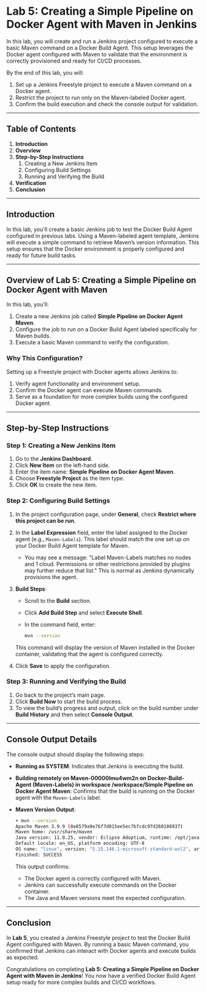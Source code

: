 # Lab 5: Creating a Simple Pipeline on Docker Agent with Maven in Jenkins

In this lab, you will create and run a Jenkins project configured to execute a basic Maven command on a Docker Build Agent. This setup leverages the Docker agent configured with Maven to validate that the environment is correctly provisioned and ready for CI/CD processes.

By the end of this lab, you will:

1. Set up a Jenkins Freestyle project to execute a Maven command on a Docker agent.
2. Restrict the project to run only on the Maven-labeled Docker agent.
3. Confirm the build execution and check the console output for validation.

---

## Table of Contents

1. **Introduction**
2. **Overview**
3. **Step-by-Step Instructions**
    1. Creating a New Jenkins Item
    2. Configuring Build Settings
    3. Running and Verifying the Build
4. **Verification**
5. **Conclusion**

---

## Introduction

In this lab, you'll create a basic Jenkins job to test the Docker Build Agent configured in previous labs. Using a Maven-labeled agent template, Jenkins will execute a simple command to retrieve Maven’s version information. This setup ensures that the Docker environment is properly configured and ready for future build tasks.

---

## Overview of Lab 5: Creating a Simple Pipeline on Docker Agent with Maven

In this lab, you’ll:

1. Create a new Jenkins job called **Simple Pipeline on Docker Agent Maven**.
2. Configure the job to run on a Docker Build Agent labeled specifically for Maven builds.
3. Execute a basic Maven command to verify the configuration.

### Why This Configuration?

Setting up a Freestyle project with Docker agents allows Jenkins to:

1. Verify agent functionality and environment setup.
2. Confirm the Docker agent can execute Maven commands.
3. Serve as a foundation for more complex builds using the configured Docker agent.

---

## Step-by-Step Instructions

### Step 1: Creating a New Jenkins Item

1. Go to the **Jenkins Dashboard**.
2. Click **New Item** on the left-hand side.
3. Enter the item name: **Simple Pipeline on Docker Agent Maven**.
4. Choose **Freestyle Project** as the item type.
5. Click **OK** to create the new item.

### Step 2: Configuring Build Settings

1. In the project configuration page, under **General**, check **Restrict where this project can be run**.
2. In the **Label Expression** field, enter the label assigned to the Docker agent (e.g., `Maven-Labels`). This label should match the one set up on your Docker Build Agent template for Maven.
   - You may see a message: "Label Maven-Labels matches no nodes and 1 cloud. Permissions or other restrictions provided by plugins may further reduce that list." This is normal as Jenkins dynamically provisions the agent.

3. **Build Steps**:
   - Scroll to the **Build** section.
   - Click **Add Build Step** and select **Execute Shell**.
   - In the command field, enter:

     ```bash
     mvn --version
     ```

   This command will display the version of Maven installed in the Docker container, validating that the agent is configured correctly.

4. Click **Save** to apply the configuration.

### Step 3: Running and Verifying the Build

1. Go back to the project’s main page.
2. Click **Build Now** to start the build process.
3. To view the build’s progress and output, click on the build number under **Build History** and then select **Console Output**.

---

## Console Output Details

The console output should display the following steps:

- **Running as SYSTEM**: Indicates that Jenkins is executing the build.
- **Building remotely on Maven-00000lmu4wm2n on Docker-Build-Agent (Maven-Labels) in workspace /workspace/Simple Pipeline on Docker Agent Maven**: Confirms that the build is running on the Docker agent with the `Maven-Labels` label.
- **Maven Version Output**:
  
  ```bash
  + mvn --version
  Apache Maven 3.9.9 (8e8579a9e76f7d015ee5ec7bfcdc97d260186937)
  Maven home: /usr/share/maven
  Java version: 11.0.25, vendor: Eclipse Adoptium, runtime: /opt/java/openjdk
  Default locale: en_US, platform encoding: UTF-8
  OS name: "linux", version: "5.15.146.1-microsoft-standard-wsl2", arch: "amd64", family: "unix"
  Finished: SUCCESS
  ```

   This output confirms:
  - The Docker agent is correctly configured with Maven.
  - Jenkins can successfully execute commands on the Docker container.
  - The Java and Maven versions meet the expected configuration.

---

## Conclusion

In **Lab 5**, you created a Jenkins Freestyle project to test the Docker Build Agent configured with Maven. By running a basic Maven command, you confirmed that Jenkins can interact with Docker agents and execute builds as expected.

Congratulations on completing **Lab 5: Creating a Simple Pipeline on Docker Agent with Maven in Jenkins**! You now have a verified Docker Build Agent setup ready for more complex builds and CI/CD workflows.